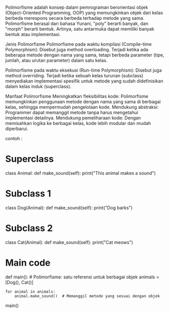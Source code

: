 Polimorfisme adalah konsep dalam pemrograman berorientasi objek (Object-Oriented Programming, OOP) yang memungkinkan objek dari kelas berbeda merespons secara berbeda terhadap metode yang sama. Polimorfisme berasal dari bahasa Yunani, "poly" berarti banyak, dan "morph" berarti bentuk. Artinya, satu antarmuka dapat memiliki banyak bentuk atau implementasi.

Jenis Polimorfisme
Polimorfisme pada waktu kompilasi (Compile-time Polymorphism): Disebut juga method overloading. Terjadi ketika ada beberapa metode dengan nama yang sama, tetapi berbeda parameter (tipe, jumlah, atau urutan parameter) dalam satu kelas.

Polimorfisme pada waktu eksekusi (Run-time Polymorphism): Disebut juga method overriding. Terjadi ketika sebuah kelas turunan (subclass) menyediakan implementasi spesifik untuk metode yang sudah didefinisikan dalam kelas induk (superclass).

Manfaat Polimorfisme
Meningkatkan fleksibilitas kode: Polimorfisme memungkinkan penggunaan metode dengan nama yang sama di berbagai kelas, sehingga mempermudah pengelolaan kode.
Mendukung abstraksi: Programmer dapat memanggil metode tanpa harus mengetahui implementasi detailnya.
Mendukung pemeliharaan kode: Dengan memisahkan logika ke berbagai kelas, kode lebih modular dan mudah diperbarui.

contoh :


# Superclass
class Animal:
    def make_sound(self):
        print("This animal makes a sound")

# Subclass 1
class Dog(Animal):
    def make_sound(self):
        print("Dog barks")

# Subclass 2
class Cat(Animal):
    def make_sound(self):
        print("Cat meows")

# Main code
def main():
    # Polimorfisme: satu referensi untuk berbagai objek
    animals = [Dog(), Cat()]

    for animal in animals:
        animal.make_sound()  # Memanggil metode yang sesuai dengan objek

main()
